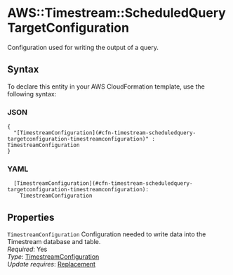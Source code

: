 # AWS::Timestream::ScheduledQuery TargetConfiguration<a name="aws-properties-timestream-scheduledquery-targetconfiguration"></a>

Configuration used for writing the output of a query\.

## Syntax<a name="aws-properties-timestream-scheduledquery-targetconfiguration-syntax"></a>

To declare this entity in your AWS CloudFormation template, use the following syntax:

### JSON<a name="aws-properties-timestream-scheduledquery-targetconfiguration-syntax.json"></a>

```
{
  "[TimestreamConfiguration](#cfn-timestream-scheduledquery-targetconfiguration-timestreamconfiguration)" : TimestreamConfiguration
}
```

### YAML<a name="aws-properties-timestream-scheduledquery-targetconfiguration-syntax.yaml"></a>

```
  [TimestreamConfiguration](#cfn-timestream-scheduledquery-targetconfiguration-timestreamconfiguration):
    TimestreamConfiguration
```

## Properties<a name="aws-properties-timestream-scheduledquery-targetconfiguration-properties"></a>

`TimestreamConfiguration` <a name="cfn-timestream-scheduledquery-targetconfiguration-timestreamconfiguration"></a>
Configuration needed to write data into the Timestream database and table\.  
_Required_: Yes  
_Type_: [TimestreamConfiguration](aws-properties-timestream-scheduledquery-timestreamconfiguration.md)  
_Update requires_: [Replacement](https://docs.aws.amazon.com/AWSCloudFormation/latest/UserGuide/using-cfn-updating-stacks-update-behaviors.html#update-replacement)
